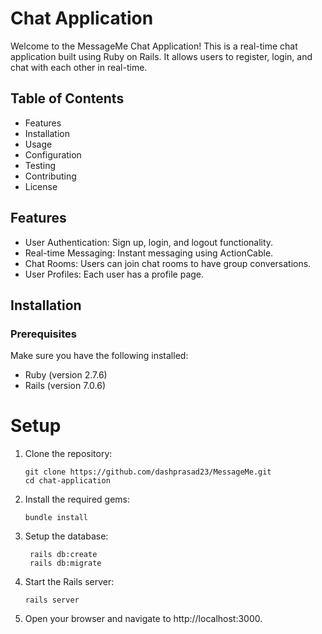 # Chat Application
Welcome to the MessageMe Chat Application! This is a real-time chat application built using Ruby on Rails. 
It allows users to register, login, and chat with each other in real-time.

## Table of Contents
* Features
* Installation
* Usage
* Configuration
* Testing
* Contributing
* License

## Features
* User Authentication: Sign up, login, and logout functionality.
* Real-time Messaging: Instant messaging using ActionCable.
* Chat Rooms: Users can join chat rooms to have group conversations.
* User Profiles: Each user has a profile page.

## Installation
### Prerequisites
Make sure you have the following installed:

* Ruby (version 2.7.6)
* Rails (version 7.0.6)

# Setup
 1. Clone the repository:
    ````shell
    git clone https://github.com/dashprasad23/MessageMe.git
    cd chat-application
    ````
 2. Install the required gems:
    ````shell
    bundle install
    ````
3. Setup the database:
   ````shell
    rails db:create
    rails db:migrate
    ````
4. Start the Rails server:
     ````shell
    rails server
    ````
5. Open your browser and navigate to http://localhost:3000.



